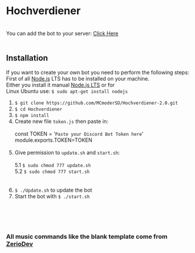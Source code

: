 # Hochverdiener
<br> You can add the bot to your server: [Click Here](https://discord.com/api/oauth2/authorize?client_id=954136734482989096&permissions=271591424&scope=bot%20applications.commands)<br><br>
## Installation
If you want to create your own bot you need to perform the following steps:<br>
First of all [Node.js](https://nodejs.org/en/) LTS has to be installed on your machine.<br>
Either you install it manual [Node.js LTS](https://nodejs.org/en/download/) or for<br>
Linux Ubuntu use: `$ sudo apt-get install nodejs `<br>
1. `$ git clone https://github.com/MCmoderSD/Hochverdiener-2.0.git`
2. `$ cd Hochverdiener`
3. `$ npm install`
4. Create new file `token.js` then paste in:<br><br>
const TOKEN = '`Paste your Discord Bot Token here`'<br>
module.exports.TOKEN=TOKEN<br><br>
5. Give permission to `update.sh` and `start.sh`:<br><br>
	5.1 `$ sudo chmod 777 update.sh`<br>
	5.2 `$ sudo chmod 777 start.sh`<br><br><br>
6. `$ ./Update.sh` to update the bot<br>
7. Start the bot with `$ ./start.sh`<br><br><br><br><br>
### All music commands like the blank template come from [ZerioDev](https://github.com/ZerioDev/Music-bot "Zerio")
